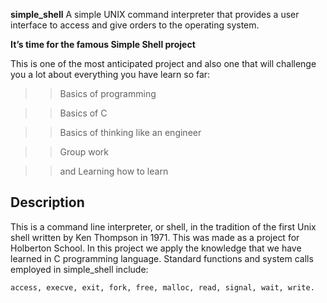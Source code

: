 ****simple_shell****
A simple UNIX command interpreter that provides a user interface to access and give orders to the operating system.

**It’s time for the famous Simple Shell project**

 This is one of the most anticipated project and also one that will challenge you a lot about everything you have learn so far:

>>Basics of programming

>>Basics of C

>>Basics of thinking like an engineer

>>Group work

>>and Learning how to learn

## Description
This is a command line interpreter, or shell, in the tradition of the first Unix shell written by Ken Thompson in 1971. This was made as a project for Holberton School. In this project we apply the knowledge that we have learned in C programming language.
Standard functions and system calls employed in simple_shell include:
   ```sh
   access, execve, exit, fork, free, malloc, read, signal, wait, write.
   ```